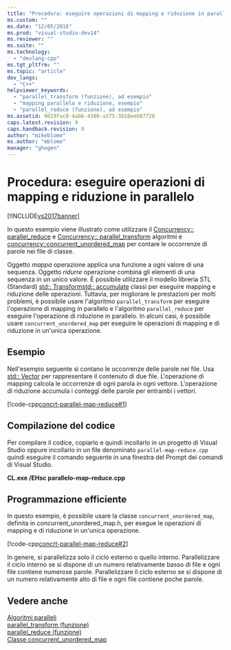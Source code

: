 ```yaml
---
title: "Procedura: eseguire operazioni di mapping e riduzione in parallelo | Microsoft Docs"
ms.custom: ""
ms.date: "12/05/2016"
ms.prod: "visual-studio-dev14"
ms.reviewer: ""
ms.suite: ""
ms.technology: 
  - "devlang-cpp"
ms.tgt_pltfrm: ""
ms.topic: "article"
dev_langs: 
  - "C++"
helpviewer_keywords: 
  - "parallel_transform (funzione), ad esempio"
  - "mapping parallelo e riduzione, esempio"
  - "parallel_reduce (funzione), ad esempio"
ms.assetid: 9d19fac0-4ab6-4380-a375-3b18eeb87720
caps.latest.revision: 9
caps.handback.revision: 9
author: "mikeblome"
ms.author: "mblome"
manager: "ghogen"
---
```

# Procedura: eseguire operazioni di mapping e riduzione in parallelo
[!INCLUDE[vs2017banner](../../assembler/inline/includes/vs2017banner.md)]

In questo esempio viene illustrato come utilizzare il [Concurrency:: parallel_reduce](../Topic/parallel_transform%20Function.md) e [Concurrency:: parallel_transform](../Topic/parallel_reduce%20Function.md) algoritmi e [concurrency::concurrent_unordered_map](../../parallel/concrt/reference/concurrent-unordered-map-class.md) per contare le occorrenze di parole nei file di classe.  
  
 Oggetto *mappa* operazione applica una funzione a ogni valore di una sequenza. Oggetto *ridurre* operazione combina gli elementi di una sequenza in un unico valore. È possibile utilizzare il modello libreria STL (Standard) [std:: Transform](../Topic/transform.md)[std:: accumulate](../Topic/accumulate.md) classi per eseguire mapping e riduzione delle operazioni. Tuttavia, per migliorare le prestazioni per molti problemi, è possibile usare l'algoritmo `parallel_transform` per eseguire l'operazione di mapping in parallelo e l'algoritmo `parallel_reduce` per eseguire l'operazione di riduzione in parallelo. In alcuni casi, è possibile usare `concurrent_unordered_map` per eseguire le operazioni di mapping e di riduzione in un'unica operazione.  
  
## <a name="example"></a>Esempio  
 Nell'esempio seguente si contano le occorrenze delle parole nei file. Usa [std:: Vector](vector%20Class.md) per rappresentare il contenuto di due file. L'operazione di mapping calcola le occorrenze di ogni parola in ogni vettore. L'operazione di riduzione accumula i conteggi delle parole per entrambi i vettori.  
  
 [!code-cpp[concrt-parallel-map-reduce#1](../../parallel/concrt/codesnippet/CPP/how-to-perform-map-and-reduce-operations-in-parallel_1.cpp)]  
  
## <a name="compiling-the-code"></a>Compilazione del codice  
 Per compilare il codice, copiarlo e quindi incollarlo in un progetto di Visual Studio oppure incollarlo in un file denominato `parallel-map-reduce.cpp` quindi eseguire il comando seguente in una finestra del Prompt dei comandi di Visual Studio.  
  
 **CL.exe /EHsc parallelo-map-reduce.cpp**  
  
## <a name="robust-programming"></a>Programmazione efficiente  
 In questo esempio, è possibile usare la classe `concurrent_unordered_map`, definita in concurrent_unordered_map.h, per esegue le operazioni di mapping e di riduzione in un'unica operazione.  
  
 [!code-cpp[concrt-parallel-map-reduce#2](../../parallel/concrt/codesnippet/CPP/how-to-perform-map-and-reduce-operations-in-parallel_2.cpp)]  
  
 In genere, si parallelizza solo il ciclo esterno o quello interno. Parallelizzare il ciclo interno se si dispone di un numero relativamente basso di file e ogni file contiene numerose parole. Parallelizzare il ciclo esterno se si dispone di un numero relativamente alto di file e ogni file contiene poche parole.  
  
## <a name="see-also"></a>Vedere anche  
 [Algoritmi paralleli](../../parallel/concrt/parallel-algorithms.md)   
 [parallel_transform (funzione)](../Topic/parallel_transform%20Function.md)   
 [parallel_reduce (funzione)](../Topic/parallel_reduce%20Function.md)   
 [Classe concurrent_unordered_map](../../parallel/concrt/reference/concurrent-unordered-map-class.md)
